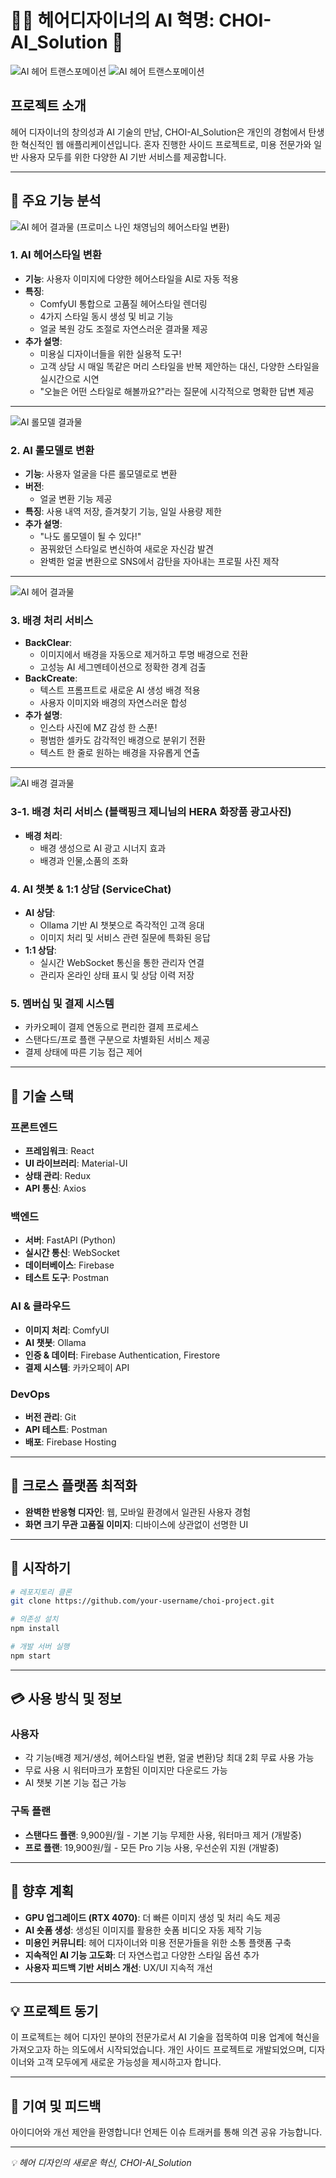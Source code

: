 # 💇‍♀️ 헤어디자이너의 AI 혁명: CHOI-AI_Solution 🤖

![AI 헤어 트랜스포메이션](gitmain1.png)
![AI 헤어 트랜스포메이션](gitmain2.png)

## 프로젝트 소개

헤어 디자이너의 창의성과 AI 기술의 만남, CHOI-AI_Solution은 개인의 경험에서 탄생한 혁신적인 웹 애플리케이션입니다. 혼자 진행한 사이드 프로젝트로, 미용 전문가와 일반 사용자 모두를 위한 다양한 AI 기반 서비스를 제공합니다.

---

## 🌟 주요 기능 분석

![AI 헤어 결과물](hair.png)
(프로미스 나인 채영님의 헤어스타일 변환)
### 1. AI 헤어스타일 변환 
* **기능**: 사용자 이미지에 다양한 헤어스타일을 AI로 자동 적용
* **특징**:
   * ComfyUI 통합으로 고품질 헤어스타일 렌더링
   * 4가지 스타일 동시 생성 및 비교 기능
   * 얼굴 복원 강도 조절로 자연스러운 결과물 제공
* **추가 설명**: 
   * 미용실 디자이너들을 위한 실용적 도구! 
   * 고객 상담 시 매일 똑같은 머리 스타일을 반복 제안하는 대신, 다양한 스타일을 실시간으로 시연
   * "오늘은 어떤 스타일로 해볼까요?"라는 질문에 시각적으로 명확한 답변 제공
     
---

![AI 롤모델 결과물](face.png)
### 2. AI 롤모델로 변환
* **기능**: 사용자 얼굴을 다른 롤모델로로 변환
* **버전**:
   *  얼굴 변환 기능 제공
* **특징**: 사용 내역 저장, 즐겨찾기 기능, 일일 사용량 제한
* **추가 설명**:
   * "나도 롤모델이 될 수 있다!" 
   * 꿈꿔왔던 스타일로 변신하여 새로운 자신감 발견
   * 완벽한 얼굴 변환으로 SNS에서 감탄을 자아내는 프로필 사진 제작

---

![AI 헤어 결과물](background.png)
### 3. 배경 처리 서비스 
* **BackClear**:
   * 이미지에서 배경을 자동으로 제거하고 투명 배경으로 전환
   * 고성능 AI 세그멘테이션으로 정확한 경계 검출
* **BackCreate**:
   * 텍스트 프롬프트로 새로운 AI 생성 배경 적용
   * 사용자 이미지와 배경의 자연스러운 합성
* **추가 설명**:
   * 인스타 사진에 MZ 감성 한 스푼!
   * 평범한 셀카도 감각적인 배경으로 분위기 전환
   * 텍스트 한 줄로 원하는 배경을 자유롭게 연출

---

 ![AI 배경 결과물](background1.png)
### 3-1. 배경 처리 서비스 (블랙핑크 제니님의 HERA 화장품 광고사진)
* **배경 처리**:
   * 배경 생성으로 AI 광고 시너지 효과
   * 배경과 인물,소품의 조화

### 4. AI 챗봇 & 1:1 상담 (ServiceChat)
* **AI 상담**:
   * Ollama 기반 AI 챗봇으로 즉각적인 고객 응대
   * 이미지 처리 및 서비스 관련 질문에 특화된 응답
* **1:1 상담**:
   * 실시간 WebSocket 통신을 통한 관리자 연결
   * 관리자 온라인 상태 표시 및 상담 이력 저장

### 5. 멤버십 및 결제 시스템
* 카카오페이 결제 연동으로 편리한 결제 프로세스
* 스탠다드/프로 플랜 구분으로 차별화된 서비스 제공
* 결제 상태에 따른 기능 접근 제어

---

## 🔧 기술 스택

### 프론트엔드
* **프레임워크**: React
* **UI 라이브러리**: Material-UI
* **상태 관리**: Redux
* **API 통신**: Axios

### 백엔드
* **서버**: FastAPI (Python)
* **실시간 통신**: WebSocket
* **데이터베이스**: Firebase
* **테스트 도구**: Postman

### AI & 클라우드
* **이미지 처리**: ComfyUI
* **AI 챗봇**: Ollama
* **인증 & 데이터**: Firebase Authentication, Firestore
* **결제 시스템**: 카카오페이 API

### DevOps
* **버전 관리**: Git
* **API 테스트**: Postman
* **배포**: Firebase Hosting

---

## 📱 크로스 플랫폼 최적화
* **완벽한 반응형 디자인**: 웹, 모바일 환경에서 일관된 사용자 경험
* **화면 크기 무관 고품질 이미지**: 디바이스에 상관없이 선명한 UI

---

## 🚀 시작하기

```bash
# 레포지토리 클론
git clone https://github.com/your-username/choi-project.git

# 의존성 설치
npm install

# 개발 서버 실행
npm start
```

---

## 💳 사용 방식 및 정보

### 사용자
* 각 기능(배경 제거/생성, 헤어스타일 변환, 얼굴 변환)당 최대 2회 무료 사용 가능
* 무료 사용 시 워터마크가 포함된 이미지만 다운로드 가능
* AI 챗봇 기본 기능 접근 가능


### 구독 플랜
* **스탠다드 플랜**: 9,900원/월 - 기본 기능 무제한 사용, 워터마크 제거 (개발중)
* **프로 플랜**: 19,900원/월 - 모든 Pro 기능 사용, 우선순위 지원 (개발중)

---

## 🔮 향후 계획
* **GPU 업그레이드 (RTX 4070)**: 더 빠른 이미지 생성 및 처리 속도 제공
* **AI 숏폼 생성**: 생성된 이미지를 활용한 숏폼 비디오 자동 제작 기능
* **미용인 커뮤니티**: 헤어 디자이너와 미용 전문가들을 위한 소통 플랫폼 구축
* **지속적인 AI 기능 고도화**: 더 자연스럽고 다양한 스타일 옵션 추가
* **사용자 피드백 기반 서비스 개선**: UX/UI 지속적 개선

---

## 💡 프로젝트 동기
이 프로젝트는 헤어 디자인 분야의 전문가로서 AI 기술을 접목하여 미용 업계에 혁신을 가져오고자 하는 의도에서 시작되었습니다. 개인 사이드 프로젝트로 개발되었으며, 디자이너와 고객 모두에게 새로운 가능성을 제시하고자 합니다.

---

## 🤝 기여 및 피드백
아이디어와 개선 제안을 환영합니다! 언제든 이슈 트래커를 통해 의견 공유 가능합니다.

---

*💡 헤어 디자인의 새로운 혁신, CHOI-AI_Solution*
